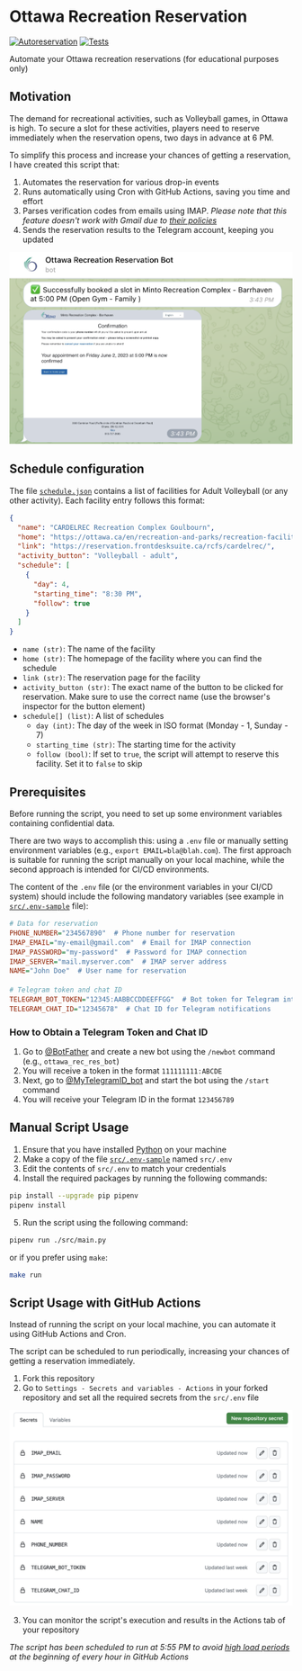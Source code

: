 # Ottawa Recreation Reservation

[![Autoreservation](https://github.com/Amet13/ottawa-recreation-reservation/actions/workflows/autoreservation.yaml/badge.svg)](https://github.com/Amet13/ottawa-recreation-reservation/actions/workflows/autoreservation.yaml)
[![Tests](https://github.com/Amet13/ottawa-recreation-reservation/actions/workflows/tests.yaml/badge.svg)](https://github.com/Amet13/ottawa-recreation-reservation/actions/workflows/tests.yaml)

Automate your Ottawa recreation reservations (for educational purposes only)

## Motivation

The demand for recreational activities, such as Volleyball games, in Ottawa is high. To secure a slot for these activities, players need to reserve immediately when the reservation opens, two days in advance at 6 PM.

To simplify this process and increase your chances of getting a reservation, I have created this script that:

1. Automates the reservation for various drop-in events
2. Runs automatically using Cron with GitHub Actions, saving you time and effort
3. Parses verification codes from emails using IMAP. *Please note that this feature doesn't work with Gmail due to [their policies](https://support.google.com/accounts/answer/6010255)*
4. Sends the reservation results to the Telegram account, keeping you updated

![Reservation result](img/telegram.png)

## Schedule configuration

The file [`schedule.json`](schedule.json) contains a list of facilities for Adult Volleyball (or any other activity). Each facility entry follows this format:

```json
{
  "name": "CARDELREC Recreation Complex Goulbourn",
  "home": "https://ottawa.ca/en/recreation-and-parks/recreation-facilities/facility-listing/cardelrec-recreation-complex-goulbourn",
  "link": "https://reservation.frontdesksuite.ca/rcfs/cardelrec/",
  "activity_button": "Volleyball - adult",
  "schedule": [
    {
      "day": 4,
      "starting_time": "8:30 PM",
      "follow": true
    }
  ]
}
```

- `name (str)`: The name of the facility
- `home (str)`: The homepage of the facility where you can find the schedule
- `link (str)`: The reservation page for the facility
- `activity_button (str)`: The exact name of the button to be clicked for reservation. Make sure to use the correct name (use the browser's inspector for the button element)
- `schedule[] (list)`: A list of schedules
  - `day (int)`: The day of the week in ISO format (Monday - 1, Sunday - 7)
  - `starting_time (str)`: The starting time for the activity
  - `follow (bool)`: If set to `true`, the script will attempt to reserve this facility. Set it to `false` to skip

## Prerequisites

Before running the script, you need to set up some environment variables containing confidential data.

There are two ways to accomplish this: using a `.env` file or manually setting environment variables (e.g., `export EMAIL=bla@blah.com`).
The first approach is suitable for running the script manually on your local machine, while the second approach is intended for CI/CD environments.

The content of the `.env` file (or the environment variables in your CI/CD system) should include the following mandatory variables (see example in [`src/.env-sample`](src/.env-sample) file):

```ini
# Data for reservation
PHONE_NUMBER="234567890"  # Phone number for reservation
IMAP_EMAIL="my-email@gmail.com"  # Email for IMAP connection
IMAP_PASSWORD="my-password"  # Password for IMAP connection
IMAP_SERVER="mail.myserver.com"  # IMAP server address
NAME="John Doe"  # User name for reservation

# Telegram token and chat ID
TELEGRAM_BOT_TOKEN="12345:AABBCCDDEEFFGG"  # Bot token for Telegram integration
TELEGRAM_CHAT_ID="12345678"  # Chat ID for Telegram notifications

```

### How to Obtain a Telegram Token and Chat ID

1. Go to [@BotFather](https://t.me/BotFather) and create a new bot using the `/newbot` command (e.g., `ottawa_rec_res_bot`)
2. You will receive a token in the format `111111111:ABCDE`
3. Next, go to [@MyTelegramID_bot](https://t.me/MyTelegramID_bot) and start the bot using the `/start` command
4. You will receive your Telegram ID in the format `123456789`

## Manual Script Usage

1. Ensure that you have installed [Python](https://www.python.org/downloads/) on your machine
2. Make a copy of the file [`src/.env-sample`](src/.env-sample) named `src/.env`
3. Edit the contents of `src/.env` to match your credentials
4. Install the required packages by running the following commands:

```bash
pip install --upgrade pip pipenv
pipenv install
```

5. Run the script using the following command:

```bash
pipenv run ./src/main.py
```

or if you prefer using `make`:

```bash
make run
```

## Script Usage with GitHub Actions

Instead of running the script on your local machine, you can automate it using GitHub Actions and Cron.

The script can be scheduled to run periodically, increasing your chances of getting a reservation immediately.

1. Fork this repository
2. Go to `Settings - Secrets and variables - Actions` in your forked repository and set all the required secrets from the `src/.env` file

![Setting repository secrets](img/secrets.png)

3. You can monitor the script's execution and results in the Actions tab of your repository

*The script has been scheduled to run at 5:55 PM to avoid [high load periods](https://docs.github.com/en/actions/using-workflows/events-that-trigger-workflows#schedule) at the beginning of every hour in GitHub Actions*
